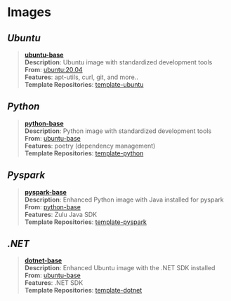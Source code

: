 # Images

## *Ubuntu*
> **[ubuntu-base](https://hub.docker.com/repository/docker/armck/ubuntu-base)**  
  **Description**: Ubuntu image with standardized development tools  
  **From**: [ubuntu:20.04](https://hub.docker.com/repository/docker/armck/ubuntu-base)  
  **Features**: apt-utils, curl, git, and more..  
  **Template Repositories**: [template-ubuntu](https://github.com/ARMcK-hub/template-ubuntu)  


## *Python*
> **[python-base](https://hub.docker.com/repository/docker/armck/python-base)**  
  **Description**: Python image with standardized development tools  
  **From**: [ubuntu-base](https://hub.docker.com/repository/docker/armck/ubuntu-base)  
  **Features**: poetry (dependency management)  
  **Template Repositories**: [template-python](https://github.com/ARMcK-hub/template-python)

## *Pyspark*
> **[pyspark-base](https://hub.docker.com/repository/docker/armck/pyspark-base)**  
  **Description**: Enhanced Python image with Java installed for pyspark  
  **From**: [python-base](https://hub.docker.com/repository/docker/armck/python-base)  
  **Features**: Zulu Java SDK  
  **Template Repositories**: [template-pyspark](https://github.com/ARMcK-hub/template-pyspark)

## *.NET*
> **[dotnet-base](https://hub.docker.com/repository/docker/armck/dotnet-base)**  
  **Description**: Enhanced Ubuntu image with the .NET SDK installed 
  **From**: [ubuntu-base](https://hub.docker.com/repository/docker/armck/ubuntu-base)  
  **Features**: .NET SDK  
  **Template Repositories**: [template-dotnet](https://github.com/ARMcK-hub/template-dotnet)